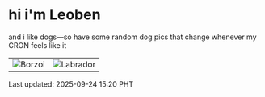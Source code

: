 # hi i'm Leoben

and i like dogs—so have some random dog pics that change whenever my CRON feels like it

|  |  |
|--------|----------|
| ![Borzoi](https://random-dog-vercel.vercel.app/api/random-borzoi?v=1758698443) | ![Labrador](https://random-dog-vercel.vercel.app/api/random-labrador?v=1758698443) |

Last updated: 2025-09-24 15:20 PHT
